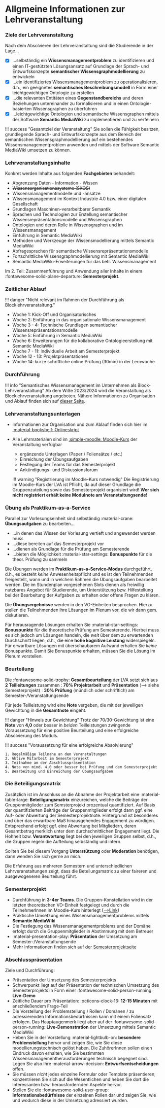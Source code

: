 # Allgmeine Informationen zur Lehrveranstaltung


### Ziele der Lehrveranstaltung

Nach dem Absolvieren der Lehrveranstaltung sind die Studierende in der Lage...

* [x] ...selbständig ein **Wissensmanagementproblem** zu identifizieren und einen IT-gestützten Lösungsansatz auf Grundlage der Sprach- und Entwurfskonzepte **semantischer Wissensgraphmodellierung** zu entwickeln
* [x] ...ein identifiziertes Wissensmanagementproblem zu operationalisieren, d.h., ein geeignetes **semantisches Beschreibungsmodell** in Form einer leichtgewichtigen Ontologie zu erstellen
* [x] ...die relevanten Entitäten eines **Gegenstandbereichs** und deren Beziehungen untereinander zu formalisieren und in einen Ontologie-basierten Wissensgraphen zu überführen
* [x] ...leichtgewichtige Ontologien und semantische Wissensgraphen mittels der Software **Semantic MediaWiki** zu implementieren und zu verfeinern

!!! success "Gesamtziel der Veranstaltung"
    Sie sollen die Fähigkeit besitzen, grundlegende Sprach- und Entwurfskonzepte aus dem Bereich der semantischen Wissensgraphmodellierung auf ein bestehendes Wissensmanagementproblem anwenden und mittels der Software Semantic MediaWiki umsetzen zu können.



### Lehrveranstaltungsinhalte

Konkret werden Inhalte aus folgenden **Fachgebieten** behandelt:

* Abgrenzung Daten - Information - Wissen
* ~~Wissensorganisationssysteme (SKOS)~~
* Wissensmanagementmodelle und -ansätze
* Wissensmanagement im Kontext Industrie 4.0 bzw. einer digitalen Gesellschaft
* Grundlagen Maschinen-verarbeitbarer Semantik
* Sprachen und Technologien zur Erstellung semantischer Wissensrepräsentationsmodelle und Wissensgraphen
* Ontologien und deren Rolle in Wissensgraphen und im Wissensmanagement
* Einführung in Semantic MediaWiki
* Methoden und Werkzeuge der Wissensmodellierung mittels Semantic MediaWiki
* Abfragesprachen für semantische Wissensrepräsentationsmodelle
* Fortschrittliche Wissensgraphmodellierung mit Semantic MediaWiki
* Semantic MediaWiki-Erweiterungen für das betr. Wissensmanagement

Im 2. Teil: Zusammenführung und Anwendung aller Inhalte in einem :fontawesome-solid-plane-departure: **Semesterprojekt**.



### Zeitlicher Ablauf

!!! danger "Nicht relevant im Rahmen der Durchführung als Blocklehrveranstaltung."

- Woche 1: Kick-Off und Organisatorisches  
- Woche 2: Einführung in das organisationale Wissensmanagement  
- Woche 3 - 4: Technische Grundlagen semantischer Wissensrepräsentationsmodelle  
- Woche 5: Einführung in Semantic MediaWiki  
- Woche 6: Erweiterungen für die kollaborative Ontologieerstellung mit Semantic MediaWiki  
- Woche 7 - 11: Individuelle Arbeit am Semesterprojekt   
- Woche 12 - 13: Projektpräsentationen
- Woche 14: kurze schriftliche online Prüfung (30min) in der Lernwoche



<!-- ### Zeitlicher Ablauf

Woche 1: Organisatorisches und Hausaufgabe
Woche 2: Einführung in das Wissensmanagement  
Woche 3: Technologische Grundlagen der Wissensrepräsentation  
Woche 4: Einführung in Semantic MediaWiki  
Woche 5: Fortschrittliche Ontologieentwicklung mit Semantic MediaWiki   
Woche 6 - 11: Semesterprojekt  
Woche 11 - 12: Abschlusspräsentationen  
Woche 13: Prüfungsleistung   -->



### Durchführung


!!! info "Semantisches Wissensmanagement im Unternehmen als Block-Lehrveranstaltung"
    Ab dem WiSe 2023/2024 wird die Veranstaltung als Blocklehrveranstaltung angeboten. Nähere Informationen zu Organisation und Ablauf finden sich auf [dieser Seite](block_lva.md).

<!--
!!! danger "Nicht relevant im Rahmen der Durchführung als Blocklehrveranstaltung."

Durchführung im WiSe 2023/2024 als Block-Lehrveranstaltung mit Unterstützung von **BigBlueButton (BBB)**
: VO: jeweils **dienstags** im 1. Block in **D14/04.04** 
: * In der VO besprechen wir inhaltliche Themen inkl. Demonstration praktischer Beispiele
: UE: online via **BBB** als **Praktikum-as-a-Service (PaaS)** mit 2 Slots 
: * In den Übungen arbeiten Sie selbständig oder im Team an den Übungsaufgaben
-->
<!-- : UE: **MO, 14:15 - 15:45 Uhr** in [Raum D14/00.04](<https://rooms.fbi.h-da.de/D14/00.04>) oder via [Jitsi-Meeting](<https://meet.fbi.h-da.de/>) -->

### Lehrveranstaltungsunterlagen
- Informationen zur Organisation und zum Ablauf finden sich hier im [:material-bookshelf: Onlineskript](https://zander-smw.netlify.app/) 
- Alle Lehrmaterialen sind im [:simple-moodle: Moodle-Kurs](https://lernen.h-da.de/course/view.php?id=11623) der Veranstaltung verfügbar

    * ergänzende Unterlagen (Paper / Foliensätze / etc.)
    * Einreichung der Übungsaufgaben
    * Festlegung der Teams für das Semesterprojekt
    * Ankündigungs- und Diskussionsforum

    !!! warning "Registrierung im Moodle-Kurs notwendig" 
        Die Registrierung im Moodle-Kurs der LVA ist Pflicht, da auf dieser Grundlage die Gruppenzuteilung sowie das Semesterprojekt organisiert wird! 
        __Wer sich nicht registriert erhält keine Modulnote am Veranstaltungsende!__


### Übung als Praktikum-as-a-Service

<!-- !!! danger "Nicht relevant im Rahmen der Durchführung als Blocklehrveranstaltung." -->

Parallel zur Vorlesungseinheit sind selbständig :material-crane: **Übungsaufgaben** zu bearbeiten...  

- ...in denen das Wissen der Vorlesung vertieft und angewendet werden muss
- ...diese bereiten auf das Semesterprojekt vor
- ...dienen als Grundlage für die Prüfung am Semesterende
- ...bieten die Möglichkeit :material-star-settings: **Bonuspunkte** für die theor. Prüfung zu sammeln 
<!-- - ...fungieren als **PVL** -->

<!--
!!! warning "Verpflichtende Bearbeitung der Übungsaufgaben"
    Die Übungsaufgaben sind verpflichtend von allen Teilnehmenden zu bearbeiten und Voraussetzung für einen positiven Abschluss des Moduls.  
    Eine **Nichtbearbeitung** der Übungsaufgaben führt automatisch zu einem Nichtbestehen.
-->

Die Übungen werden im **Praktikum-as-a-Service-Modus** durchgeführt, d.h., es besteht _keine_ Anwesenheitspflicht und es ist den Teilnehmenden freigestellt, wann und in welchem Rahmen die Übungsaufgaben bearbeitet werden. Die im Stundenplan vorgesehenen Slots dienen als freiwillig nutzbares Angebot für Studierende, um Unterstützung bzw. Hilfestellung bei der Bearbeitung der Aufgaben zu erhalten oder offene Fragen zu klären.

Die **Übungsergebnisse** werden in den VO-Einheiten besprochen. Hierzu stellen die Teilnehmenden ihre Lösungen im Plenum vor, die wir dann gem. diskutieren.
<!-- Für die Vorstellung von besonders gut ausgearbeiteten Lösungen besteht die Möglilchkeit, **Bonuspunkte** für die theoretische Leistungsfeststellung zu erhalten.  -->

Für herausragende Lösungen erhalten Sie :material-star-settings: **Bonuspunkte** für die theoretische Prüfung am Semesterende. Hierbei muss es sich jedoch um Lösungen handeln, die _weit_ über dem zu erwartenden Durchschnitt liegen, d.h., die eine **hohe kognitive Leistung** widerspiegeln. Für erwartbare Lösungen mit überschaubarem Aufwand erhalten Sie _keine_ Bonuspunkte. Damit Sie Bonuspunkte erhalten, müssen Sie die Lösung im Plenum vorstellen.

<!-- ~~Die Bearbeitung der ersten beiden Übungsaufgaben ist __PVL__ und damit Pflicht für ein erfolgreiches Absolvieren der LVA.~~ -->
<!-- Die Bearbeitung der Übungsaufgaben wird dringend empfohlen. Für eine konsequente und korrekte Bearbeitung aller Übungsaufgaben gibt es einen Bonus auf die Abschlussnote.  -->

<!-- idR __eine Woche Bearbeitungszeit__ bis zur nächsten Vorlesungseinheit -->

<!--
Einreichung der Übungsaufgaben bis **Montag, 24:00 Uhr** in der darauf folgenden Vorlesungswoche via **Moodle**

!!! danger "Verspätete Abgaben"
    Verspätete Abgaben und/oder Abgaben via Email werden nicht akzeptiert. 
-->

<!-- Mehr Infos finden sich auf den jeweiligen Übungsseiten.  -->



### Beurteilung

Die :fontawesome-solid-trophy: **Gesamtbeurteilung** der LVA setzt sich aus **2 Teilleitungen** zusammen
: __70% Projektarbeit__ und __Präsentation__ (--> siehe Semesterprojekt)
: __30% Prüfung__ (mündlich oder schrifltich) am Semester-/Veranstaltungsende
<!-- : __30%__ Beurteilung der ausgearbeiteten __Übungsaufgaben__
    : jeweils bis spätestens Sonntag, 24:00 Uhr der entspr. Vorlesungswoche  über Moodle hochzuladen 
-->

Für jede Teilleistung wird eine **Note** vergeben, die mit der jeweiligen Gewichtung in die **Gesamtnote** eingeht.

!!! danger "Hinweis zur Gewichtung"
    Trotz der 70/30-Gewichtung ist eine **Note** von **4,0** oder besser in _beiden_ Teilleistungen zwingende Voraussetzung für eine positive Beurteilung und eine erfolgreiche Absolvierung des Moduls. 
    <!--, ebenso wie die Bearbeitung der Übungsaufgaben. -->

!!! success "Voraussetzung für eine erfolgreiche Absolvierung"

    1. Regelmäßige Teilnahe an den Veranstaltungen
    2. Aktive Mitarbeit im Semesterprojekt
    3. Teilnahme an der Abschlusspräsentation
    4. Note von mind. 4,0 oder besser bei Prüfung und dem Semesterprojekt
    5. Bearbeitung und Einreichung der Übungsaufgaben 



### Die Beteiligungsmatrix 

Zusätzlich ist im Anschluss an die Abnahme der Projektarbeit eine :material-table-large: **Beteiligungsmatrix** einzureichen, welche die Beiträge der Gruppenmitglieder zum Semsterprojekt prozentual quantifiziert. Auf Basis der quantifizierten Beiträge der Gruppenmitglieder erfolgt dann ggf. eine Auf- oder Abwertung der Semesterprojektnote. Hintergrund ist besonderes und über das erwartbare Maß hinausgehendes Engagement zu würdigen. Entsprechend erfolgt ggf. eine Abwertung bei Mitgliedern, deren Gesamtbetrag merklich unter dem durchschnittlichen Engagement liegt. Die Hohheit bzw. **Verantwortung** liegt bei den jeweiligen Gruppen selbst, d.h., die Gruppen regeln die Aufteilung selbständig und intern. 

Sollten Sie bei diesem Vorgang **Unterstützung** oder **Moderation** benötigen, dann wenden Sie sich gerne an mich. 

Die Erfahrung aus mehreren Semestern und unterschiedlichen Lehrveranstaltungen zeigt, dass die Beteilungsmatrix zu einer faireren und ausgewogeneren Beurteilung führt.





### Semesterprojekt

* Durchführung in __3-4er Teams__. Die Gruppen-Konstellation wird in der letzten theoretischen VO-Einheit festgelegt und durch die TeilnehmerInnen im Moodle-Kurs hinterlegt ([-->Link](https://lernen.h-da.de/mod/data/view.php?id=357528))
* Praktische Umsetzung eines Wissensmanagementproblems mittels **Semantic MediaWiki**
* Die Festlegung des Wissensmanagementproblems und der Domäne erfolgt durch die Gruppenmitglieder in Abstimmung mit dem Betreuer
* :material-presentation-play: **Präsentation** der Umsetzung am Semester-/Veranstaltungsende
* Mehr Informationen finden sich auf der [Semesterprojektseite](semesterprojekt.md)


### Abschlusspräsentation

Ziele und Durchführung:

* Präsentation der Umsetzung des Semesterprojekts
* Schwerpunkt liegt auf der Präsentation der technischen Umsetzung des Semesterprojekts in Form einer :fontawesome-solid-person-running: **Live-Demo**
* Zeitliche Dauer pro Präsentation: :octicons-clock-16: __12-15 Minuten__ mit anschließendem Frage-Teil
* Die Vorstellung der Problemstellung / Rollen / Domänen / zu adressierenden Informationsbedürfnissen kann mit einem Foliensatz erfolgen. Das Hauptaugenmerk liegt aber auf der :fontawesome-solid-person-running: __Live-Demonstration__ der Umsetzung mittels Semantic MediaWiki
* Heben Sie in der Vorstellung :material-lightbulb-on: __besondere Problemstellung__ hervor und zeigen Sie, wie Sie diese modellierungstechnisch gelöst haben. Die ZuhörerInnen sollen einen Eindruck davon erhalten, wie Sie bestimmten Wissensmanagementherausforderungen technisch begegnet sind. Legen Sie also Ihre :material-arrow-decision: **Entwurfsentscheidungen** offen.
* Sie müssen _nicht_ jedes einzelne Formular oder Template präsentieren; konzentrieren Sie sich auf die Wesentlichen und heben Sie dort die interessanten bzw. herausfordernden Aspekte hervor. 
* Stellen Sie die :fontawesome-solid-user-group: **Informationsbedürfnisse** der einzelnen Rollen dar und zeigen Sie, wie und wodurch diese in der Umsetzung adressiert wurden. 



